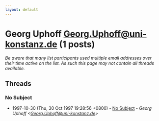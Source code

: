 ```yaml
---
layout: default
---
```


# Georg Uphoff <Georg.Uphoff@uni-konstanz.de> (1 posts)

_Be aware that many list participants used multiple email addresses over their time active on the list. As such this page may not contain all threads available._

## Threads

### No Subject
+ 1997-10-30 (Thu, 30 Oct 1997 19:28:56 +0800) - [No Subject](/archive/1997/10/e653b33993ca8e11abb8584922c701f9016f14fb1db03f6202fc5c82ca2e08ad) - _Georg Uphoff \<Georg.Uphoff@uni-konstanz.de\>_

